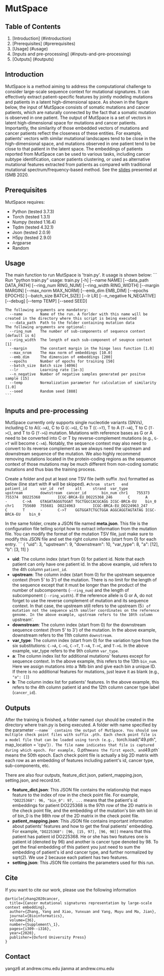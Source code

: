 # MutSpace

## Table of Contents 
1. [Introduction] (#introduction)
2. [Prerequisites] (#prerequisites)
3. [Usage] (#usage)
4. [Inputs and pre-processing] (#inputs-and-pre-processing)
5. [Outputs] (#outputs)

## Introduction 
MutSpace is a method aiming to address the computational challenge to consider large-scale sequence context for mutational signatures. It can effectively extract patient-specific features by jointly modeling mutations and patients in a latent high-dimensional space. As shown in the figure below, the input of MutSpace consists of somatic mutations and cancer patients, which are naturally connected by the fact that a somatic mutation is observed in one patient. The output of MutSpace is a set of vectors in latent high-dimensional space for mutations and cancer patients. Importantly, the similarity of those embedded vectors of mutations and cancer patients reflect the closeness of these entities. For example, patients' vectors with similar mutational landscapes tend to be close in the high-dimensional space, and mutations observed in one patient tend to be close to that patient in the latent space. The embeddings of patients reported from MutSpace can be used to various tasks, including cancer subtype identification, cancer patients clustering, or used as alternative mutational features extracted from patients as compared with traditional mutational spectrum/frequency-based method. See the [slides](https://drive.google.com/file/d/1pzsuH-5VayxSusziN9OKumZNy2VVwKB2/view?usp=sharing) presented at ISMB 2020.

## Prerequisites
MutSpace requires:
* Python (tested 3.7.3)
* Torch (tested 1.3.1)
* Numpy (tested 1.16.4)
* Tqdm (tested 4.32.1)
* Json (tested 2.0.9)
* H5py (tested 2.9.0)
* Argparse
* Random

## Usage
The main function to run MutSpace is 'train.py'. It usage is shown below:
    ```
    Run "python train.py"
    usage: train.py [-h] [--name NAME] [--data_path DATA_PATH]
                    [--ring_num RING_NUM] [--ring_width RING_WIDTH]
                    [--margin MARGIN] [--max_norm MAX_NORM] [--emb_dim EMB_DIM]
                    [--epochs EPOCHS] [--batch_size BATCH_SIZE] [--lr LR]
                    [--n_negative N_NEGATIVE] [--debug] [--temp TEMP] [--seed SEED]

    The following arguments are mandatory:
      --name        Name of the run. A forlder with this name will be created in the directory where this script is being executed
      ---data_path  Path to the folder containing mutation data
    The following arguments are optional:
      --ring_num    The number of sub-components of sequence context [default is 6]
      --ring_width  The length of each sub-component of seuqnce context [1]
      --margin      The constant margin in the hinge loss function [1.0]
      --max_nrom    The max norm of embeddings [10.0]
      --emb_dim     The dimension of embeddings [200]
      --epochs      Number of epochs for training [50]
      --batch_size  Batch size [4096]
      --lr          Learning rate [1e-3]
      --n_negative  Number of negative samples generated per positve sample [15]
      --temp        Normalization parameter for calculation of similarity [1.0]
      --seed        Random seed [888]
    ```

## Inputs and pre-processing
MutSpace currently only supports single nucleotide variants (SNVs), including C to A(`C->A`), C to G (`C->G`), C to T (`C->T`), T to A (`T->A`), T to C (`T->C`), and T to G (`T->G`) mutation. Mutations with reference bases as G or A need to be converted into C or T by reverse-complement mutations (e.g., `G->T` will become `C->A`). Notably, the sequence context may also need to convert to its reverse complement as we always need the upstream and downstream sequence of the mutation. We also highly recommend removing mutations located in the protein-coding regions as the sequence context of those mutations may be much different from non-coding somatic mutations and thus bias the training process.

Create a folder and put at least one TSV file (with suffix .tsv) formatted as below (line start with # will be skipped). 
    ```
    #chrom  start   end     patient_id      var_id  ref     alt     strand  var_type        upstream        downstream  cancer_id       bin_num
    chr1    755373  755374  DO225368        ICGC-BRCA-EU_DO225368_246       C       A       -       C->A    GTAGATAGGGTGGAT TGCTGGCCACGCAGG ICGC-BRCA-EU    bin_0
    chr1    755680  755681  DO224963        ICGC-BRCA-EU_DO224963_247       C       T       -       C->T    GGTGGATCTGCTGGA AGGCAGGTAGTATAG ICGC-BRCA-EU    bin_0
    ```

In the same folder, create a JSON file named __meta.json__. This file is the configuration file telling script how to extract information from the mutation file. You can modify the format of the mutation TSV file, just make sure to modify this JSON file and set the right column index (start from 0) for each entry.
    ```
    {
        "uid": 3,
        "upstream": 9,
        "downstream": 10,
        "var_type": 8,
        "a": [12],
        "b": [3, 11]
    }
* __uid__:
The column index (start from 0) for patient id. Note that each patient can only have one patient id. In the above example, uid refers to the 4th column `patient_id`.
* __upstream__:
The column index (start from 0) for the upstream sequence context (from 5' to 3') of the mutation. There is no limit for the length of the sequence except that it must be longer than the product of the number of subcomponents (`--ring_num`) and the length of subcomponent (`--ring_width`). If the reference allele is G or A, do not forget to use the reverse complement of mutation and its sequence context. In that case, the upstream still refers to the upstream (5`) of mutation not the sequence with smaller coordinates on the reference genome. In the above example, upstream refers to the 10th column `upstream'.
* __downstream__:
The column index (start from 0) for the downstream sequence context (from 5' to 3') of the mutation. In the above example, downstream refers to the 11th column `downstream`.
* __var_type__:
The column index (start from 0) for the variation type from the six substitutions: `C->A`, `C->G`, `C->T`, `T->A`, `T->C`, and `T->G`. In the above example, var_type refers to the 9th column `var_type`.
* __a__:
The column index list for additional mutations' features except for sequence context. In the above example, this refers to the 13th `bin_num`. Here we assign mutations into a 1Mb bin and give each bin a unique ID. If there is no additional features for mutations, just leave it as blank (e.g., `"a": []`)
* __b__:
The column index list for patients' features. In the above example, this refers to the 4th column patient id and the 12th column cancer type label (`cancer_id`). 

## Outputs
After the training is finished, a folder named `ckpt` should be created in the directory where train.py is being executed. A folder with name specified by the parameter `--name`` contains the output of MutSpace. You should see multiple check point files with suffix .pth. Each check point file is a model file that can be loaded using torch (e.g., `torch.load("49.pth", map_location = 'cpu')`). The file name indicates that file is captured during which epoch. For example, `0.pth` means the first epoch, and `49.pth` means the 50th epoch. Each check point file is actually a big 2D matrix with each row as an embedding of features including patient's id, cancer type, sub-components, etc.

There are also four outputs, feature_dict.json, patient_mapping.json, setting.json, and record.txt. 
* __feature_dict.json__:
This JSON file contains the relationship that maps feature to the index of row in the check point file. For example, `"DO225368": 96, "bin_0": 97, ...` means that the patient's id embeddings for patient DO225368 is the 97th row of the 2D matrix in the check point file, and the embedding of the mutation's bin with bin id of bin_0 is the 98th row of the 2D matrix in the check point file.
* __patient_mapping.json__:
This JSON file contains important information about patients' features and how to get the final patients' embedding. For example, `"DO225368": [96, [15, 97], [96, 98]]` means that this patient has patient id DO225368. He or she has two features one is patient id (denoted by 96) and another is cancer type denoted by 98. To get the final embedding of this patient you just need to sum the embedding of patient's id and cancer type, and further normalized by sqrt(2). We use 2 because each patient has two features.
* __setting.json__:
This JSON file contains the parameters used for this run.

## Cite

If you want to cite our work, please use the following information

```
@article{zhang2020cancer,
  title={Cancer mutational signatures representation by large-scale context embedding},
  author={Zhang, Yang and Xiao, Yunxuan and Yang, Muyu and Ma, Jian},
  journal={Bioinformatics},
  volume={36},
  number={Supplement\_1},
  pages={i309--i316},
  year={2020},
  publisher={Oxford University Press}
}
```

## Contact
yangz6 at andrew.cmu.edu
jianma at andrew.cmu.edu
